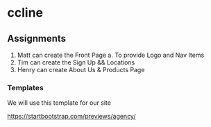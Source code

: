 # ccline

## Assignments
1. Matt can create the Front Page
  a. To provide Logo and Nav Items
2. Tim can create the Sign Up && Locations 
3. Henry can create About Us & Products Page

### Templates
We will use this template for our site

https://startbootstrap.com/previews/agency/
